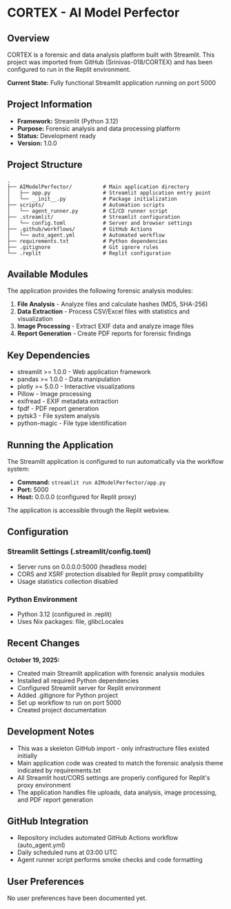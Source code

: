 # CORTEX - AI Model Perfector

## Overview
CORTEX is a forensic and data analysis platform built with Streamlit. This project was imported from GitHub (Srinivas-018/CORTEX) and has been configured to run in the Replit environment.

**Current State:** Fully functional Streamlit application running on port 5000

## Project Information
- **Framework:** Streamlit (Python 3.12)
- **Purpose:** Forensic analysis and data processing platform
- **Status:** Development ready
- **Version:** 1.0.0

## Project Structure
```
.
├── AIModelPerfector/          # Main application directory
│   ├── app.py                 # Streamlit application entry point
│   └── __init__.py            # Package initialization
├── scripts/                   # Automation scripts
│   └── agent_runner.py        # CI/CD runner script
├── .streamlit/                # Streamlit configuration
│   └── config.toml            # Server and browser settings
├── .github/workflows/         # GitHub Actions
│   └── auto_agent.yml         # Automated workflow
├── requirements.txt           # Python dependencies
├── .gitignore                 # Git ignore rules
└── .replit                    # Replit configuration
```

## Available Modules
The application provides the following forensic analysis modules:

1. **File Analysis** - Analyze files and calculate hashes (MD5, SHA-256)
2. **Data Extraction** - Process CSV/Excel files with statistics and visualization
3. **Image Processing** - Extract EXIF data and analyze image files
4. **Report Generation** - Create PDF reports for forensic findings

## Key Dependencies
- streamlit >= 1.0.0 - Web application framework
- pandas >= 1.0.0 - Data manipulation
- plotly >= 5.0.0 - Interactive visualizations
- Pillow - Image processing
- exifread - EXIF metadata extraction
- fpdf - PDF report generation
- pytsk3 - File system analysis
- python-magic - File type identification

## Running the Application
The Streamlit application is configured to run automatically via the workflow system:
- **Command:** `streamlit run AIModelPerfector/app.py`
- **Port:** 5000
- **Host:** 0.0.0.0 (configured for Replit proxy)

The application is accessible through the Replit webview.

## Configuration
### Streamlit Settings (.streamlit/config.toml)
- Server runs on 0.0.0.0:5000 (headless mode)
- CORS and XSRF protection disabled for Replit proxy compatibility
- Usage statistics collection disabled

### Python Environment
- Python 3.12 (configured in .replit)
- Uses Nix packages: file, glibcLocales

## Recent Changes
**October 19, 2025:**
- Created main Streamlit application with forensic analysis modules
- Installed all required Python dependencies
- Configured Streamlit server for Replit environment
- Added .gitignore for Python project
- Set up workflow to run on port 5000
- Created project documentation

## Development Notes
- This was a skeleton GitHub import - only infrastructure files existed initially
- Main application code was created to match the forensic analysis theme indicated by requirements.txt
- All Streamlit host/CORS settings are properly configured for Replit's proxy environment
- The application handles file uploads, data analysis, image processing, and PDF report generation

## GitHub Integration
- Repository includes automated GitHub Actions workflow (auto_agent.yml)
- Daily scheduled runs at 03:00 UTC
- Agent runner script performs smoke checks and code formatting

## User Preferences
No user preferences have been documented yet.
